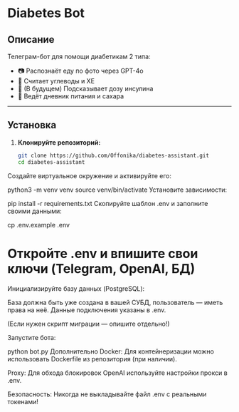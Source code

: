 # Diabetes Bot

## Описание

Телеграм-бот для помощи диабетикам 2 типа:
- 📷 Распознаёт еду по фото через GPT-4o
- 🥗 Считает углеводы и ХЕ
- 💉 (В будущем) Подсказывает дозу инсулина
- 📒 Ведёт дневник питания и сахара

---

## Установка

1. **Клонируйте репозиторий:**
   ```bash
   git clone https://github.com/Offonika/diabetes-assistant.git
   cd diabetes-assistant
Создайте виртуальное окружение и активируйте его:


python3 -m venv venv
source venv/bin/activate
Установите зависимости:

pip install -r requirements.txt
Скопируйте шаблон .env и заполните своими данными:


cp .env.example .env
# Откройте .env и впишите свои ключи (Telegram, OpenAI, БД)
Инициализируйте базу данных (PostgreSQL):

База должна быть уже создана в вашей СУБД, пользователь — иметь права на неё.
Данные подключения указаны в .env.

(Если нужен скрипт миграции — опишите отдельно!)

Запустите бота:

python bot.py
Дополнительно
Docker:
Для контейнеризации можно использовать Dockerfile из репозитория (при наличии).

Proxy:
Для обхода блокировок OpenAI используйте настройки прокси в .env.

Безопасность:
Никогда не выкладывайте файл .env с реальными токенами!
